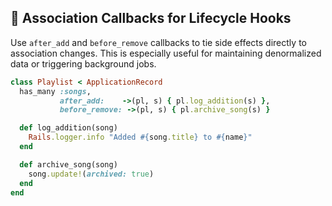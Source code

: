 ## 📝 Association Callbacks for Lifecycle Hooks

Use `after_add` and `before_remove` callbacks to tie side effects directly to association changes. This is especially useful for maintaining denormalized data or triggering background jobs.

```ruby
class Playlist < ApplicationRecord
  has_many :songs,
           after_add:    ->(pl, s) { pl.log_addition(s) },
           before_remove: ->(pl, s) { pl.archive_song(s) }

  def log_addition(song)
    Rails.logger.info "Added #{song.title} to #{name}"
  end

  def archive_song(song)
    song.update!(archived: true)
  end
end
```

